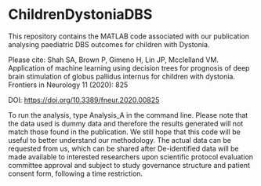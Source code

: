 # ChildrenDystoniaDBS
This repository contains the MATLAB code associated with our publication analysing paediatric DBS outcomes for children with Dystonia. 

Please cite:
Shah SA, Brown P, Gimeno H, Lin JP,  Mcclelland VM. Application of machine learning using decision trees for prognosis of deep brain stimulation of globus pallidus internus for children with dystonia. Frontiers in Neurology 11 (2020): 825

DOI: https://doi.org/10.3389/fneur.2020.00825

To run the analysis, type Analysis_A in the command line. 
Please note that the data used is dummy data and therefore the results generated will not match those found in the publication. We still hope that this code will be useful to better understand our methodology. The actual data can be requested from us, which can be shared after De-identified data will be made available to interested researchers upon scientific protocol evaluation committee approval and subject to study governance structure and patient consent form, following a time restriction.  
